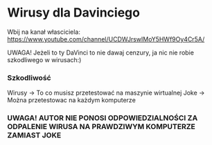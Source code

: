 # Wirusy dla Davinciego

Wbij na kanał własciciela: https://www.youtube.com/channel/UCDWJrswIMoY5HWf9Oy4Cr5A/

UWAGA! Jeżeli to ty DaVinci to nie dawaj cenzury, ja nic nie robie szkodliwego w wirusach:)

### Szkodliwość
Wirusy -> To co musisz przetestować na maszynie wirtualnej
         Joke -> Można przetestowac na każdym komputerze

### UWAGA! AUTOR NIE PONOSI ODPOWIEDZIALNOŚCI ZA ODPALENIE WIRUSA NA PRAWDZIWYM KOMPUTERZE ZAMIAST JOKE
